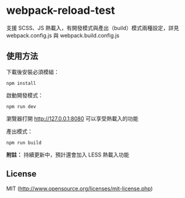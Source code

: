 # webpack-reload-test

支援 SCSS、JS 熱載入，有開發模式與產出（build）模式兩種設定，詳見 webpack.config.js 與 webpack.build.config.js

## 使用方法

下載後安裝必須模組：

```text
npm install
```

啟動開發模式：

```text
npm run dev
```
瀏覽器打開 http://127.0.0.1:8080 可以享受熱載入的功能


產出模式：

```text
npm run build
```

**附註：**
持續更新中，預計還會加入 LESS 熱載入功能

## License

MIT (http://www.opensource.org/licenses/mit-license.php)
